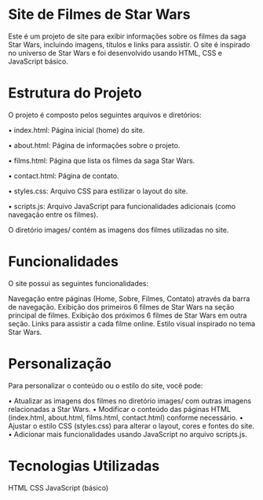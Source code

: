 # Site de Filmes de Star Wars
Este é um projeto de site para exibir informações sobre os filmes da saga Star Wars, incluindo imagens, títulos e links para assistir. O site é inspirado no universo de Star Wars e foi desenvolvido usando HTML, CSS e JavaScript básico.

# Estrutura do Projeto
O projeto é composto pelos seguintes arquivos e diretórios:

• index.html: Página inicial (home) do site.

• about.html: Página de informações sobre o projeto.

• films.html: Página que lista os filmes da saga Star Wars.

• contact.html: Página de contato.

• styles.css: Arquivo CSS para estilizar o layout do site.

• scripts.js: Arquivo JavaScript para funcionalidades adicionais (como navegação entre os filmes).

O diretório images/ contém as imagens dos filmes utilizadas no site.

# Funcionalidades
O site possui as seguintes funcionalidades:

Navegação entre páginas (Home, Sobre, Filmes, Contato) através da barra de navegação.
Exibição dos primeiros 6 filmes de Star Wars na seção principal de filmes.
Exibição dos próximos 6 filmes de Star Wars em outra seção.
Links para assistir a cada filme online.
Estilo visual inspirado no tema Star Wars.

# Personalização
Para personalizar o conteúdo ou o estilo do site, você pode:

• Atualizar as imagens dos filmes no diretório images/ com outras imagens relacionadas a Star Wars.
• Modificar o conteúdo das páginas HTML (index.html, about.html, films.html, contact.html) conforme necessário.
• Ajustar o estilo CSS (styles.css) para alterar o layout, cores e fontes do site.
• Adicionar mais funcionalidades usando JavaScript no arquivo scripts.js.

# Tecnologias Utilizadas
HTML
CSS
JavaScript (básico)
